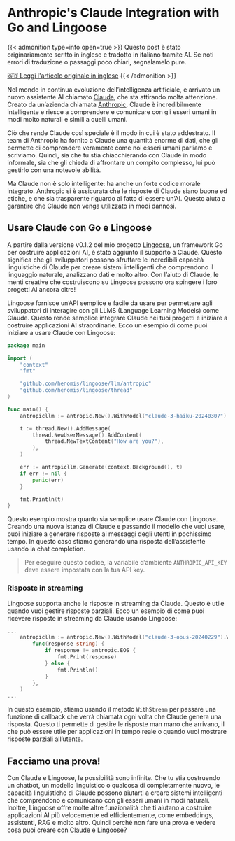 # Anthropic's Claude Integration with Go and Lingoose

{{< admonition type=info open=true >}}
Questo post è stato originariamente scritto in inglese e tradotto in italiano tramite AI. Se noti errori di traduzione o passaggi poco chiari, segnalamelo pure.

[🇬🇧 Leggi l'articolo originale in inglese](/en/anthropic-claude-integration-with-go-and-lingoose/)
{{< /admonition >}}

Nel mondo in continua evoluzione dell’intelligenza artificiale, è arrivato un nuovo assistente AI chiamato [Claude](https://claude.ai/), che sta attirando molta attenzione. Creato da un’azienda chiamata [Anthropic](https://anthropic.com/), Claude è incredibilmente intelligente e riesce a comprendere e comunicare con gli esseri umani in modi molto naturali e simili a quelli umani.

Ciò che rende Claude così speciale è il modo in cui è stato addestrato. Il team di Anthropic ha fornito a Claude una quantità enorme di dati, che gli permette di comprendere veramente come noi esseri umani parliamo e scriviamo. Quindi, sia che tu stia chiacchierando con Claude in modo informale, sia che gli chieda di affrontare un compito complesso, lui può gestirlo con una notevole abilità.

Ma Claude non è solo intelligente: ha anche un forte codice morale integrato. Anthropic si è assicurata che le risposte di Claude siano buone ed etiche, e che sia trasparente riguardo al fatto di essere un’AI. Questo aiuta a garantire che Claude non venga utilizzato in modi dannosi.

## Usare Claude con Go e Lingoose

A partire dalla versione v0.1.2 del mio progetto [Lingoose](https://lingoose.io), un framework Go per costruire applicazioni AI, è stato aggiunto il supporto a Claude. Questo significa che gli sviluppatori possono sfruttare le incredibili capacità linguistiche di Claude per creare sistemi intelligenti che comprendono il linguaggio naturale, analizzano dati e molto altro. Con l’aiuto di Claude, le menti creative che costruiscono su Lingoose possono ora spingere i loro progetti AI ancora oltre!

Lingoose fornisce un’API semplice e facile da usare per permettere agli sviluppatori di interagire con gli LLMS (Language Learning Models) come Claude. Questo rende semplice integrare Claude nei tuoi progetti e iniziare a costruire applicazioni AI straordinarie. Ecco un esempio di come puoi iniziare a usare Claude con Lingoose:

```go
package main

import (
	"context"
	"fmt"

	"github.com/henomis/lingoose/llm/antropic"
	"github.com/henomis/lingoose/thread"
)

func main() {
	antropicllm := antropic.New().WithModel("claude-3-haiku-20240307")

	t := thread.New().AddMessage(
		thread.NewUserMessage().AddContent(
			thread.NewTextContent("How are you?"),
		),
	)

	err := antropicllm.Generate(context.Background(), t)
	if err != nil {
		panic(err)
	}

	fmt.Println(t)
}
```

Questo esempio mostra quanto sia semplice usare Claude con Lingoose. Creando una nuova istanza di Claude e passando il modello che vuoi usare, puoi iniziare a generare risposte ai messaggi degli utenti in pochissimo tempo. In questo caso stiamo generando una risposta dell’assistente usando la chat completion.

> Per eseguire questo codice, la variabile d’ambiente `ANTHROPIC_API_KEY` deve essere impostata con la tua API key.

### Risposte in streaming

Lingoose supporta anche le risposte in streaming da Claude. Questo è utile quando vuoi gestire risposte parziali. Ecco un esempio di come puoi ricevere risposte in streaming da Claude usando Lingoose:

```go
...
	antropicllm := antropic.New().WithModel("claude-3-opus-20240229").WithStream(
		func(response string) {
			if response != antropic.EOS {
				fmt.Print(response)
			} else {
				fmt.Println()
			}
		},
	)
...
```

In questo esempio, stiamo usando il metodo `WithStream` per passare una funzione di callback che verrà chiamata ogni volta che Claude genera una risposta. Questo ti permette di gestire le risposte man mano che arrivano, il che può essere utile per applicazioni in tempo reale o quando vuoi mostrare risposte parziali all’utente.

## Facciamo una prova!

Con Claude e Lingoose, le possibilità sono infinite. Che tu stia costruendo un chatbot, un modello linguistico o qualcosa di completamente nuovo, le capacità linguistiche di Claude possono aiutarti a creare sistemi intelligenti che comprendono e comunicano con gli esseri umani in modi naturali. Inoltre, Lingoose offre molte altre funzionalità che ti aiutano a costruire applicazioni AI più velocemente ed efficientemente, come embeddings, assistenti, RAG e molto altro.
Quindi perché non fare una prova e vedere cosa puoi creare con [Claude](https://claude.ai/) e [Lingoose](https://lingoose.io)?

